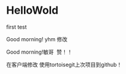 ﻿# HelloWold
first test

Good morning!
yhm 修改

Good morning!敏哥  赞！！

在客户端修改
使用tortoisegit上次项目到github！
